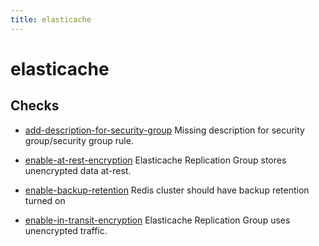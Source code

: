 ```yaml
---
title: elasticache
---
```


# elasticache

## Checks


- [add-description-for-security-group](add-description-for-security-group) Missing description for security group/security group rule.

- [enable-at-rest-encryption](enable-at-rest-encryption) Elasticache Replication Group stores unencrypted data at-rest.

- [enable-backup-retention](enable-backup-retention) Redis cluster should have backup retention turned on

- [enable-in-transit-encryption](enable-in-transit-encryption) Elasticache Replication Group uses unencrypted traffic.




